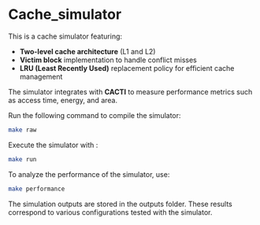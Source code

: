 # Cache_simulator
This is a cache simulator featuring:
- **Two-level cache architecture** (L1 and L2)
- **Victim block** implementation to handle conflict misses
- **LRU (Least Recently Used)** replacement policy for efficient cache management

The simulator integrates with **CACTI** to measure performance metrics such as access time, energy, and area.

Run the following command to compile the simulator:
```bash
make raw
```
Execute the simulator with :
```bash
make run
```
To analyze the performance of the simulator, use:
```bash
make performance
```
The simulation outputs are stored in the outputs folder. These results correspond to various configurations tested with the simulator.
